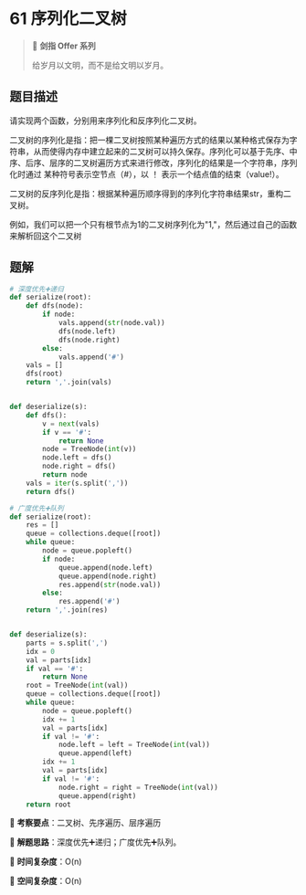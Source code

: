 # 61 序列化二叉树

> 🌟 **剑指 Offer 系列**
>
> 给岁月以文明，而不是给文明以岁月。

## 题目描述

请实现两个函数，分别用来序列化和反序列化二叉树。

二叉树的序列化是指：把一棵二叉树按照某种遍历方式的结果以某种格式保存为字符串，从而使得内存中建立起来的二叉树可以持久保存。序列化可以基于先序、中序、后序、层序的二叉树遍历方式来进行修改，序列化的结果是一个字符串，序列化时通过 某种符号表示空节点（#），以 ！ 表示一个结点值的结束（value!）。

二叉树的反序列化是指：根据某种遍历顺序得到的序列化字符串结果str，重构二叉树。

例如，我们可以把一个只有根节点为1的二叉树序列化为"1,"，然后通过自己的函数来解析回这个二叉树

## 题解

```python
# 深度优先➕递归
def serialize(root):
    def dfs(node):
        if node:
            vals.append(str(node.val))
            dfs(node.left)
            dfs(node.right)
        else:
            vals.append('#')
    vals = []
    dfs(root)
    return ','.join(vals)


def deserialize(s):
    def dfs():
        v = next(vals)
        if v == '#':
            return None
        node = TreeNode(int(v))
        node.left = dfs()
        node.right = dfs()
        return node
    vals = iter(s.split(','))
    return dfs()
```

```python
# 广度优先➕队列
def serialize(root):
    res = []
    queue = collections.deque([root])
    while queue:
        node = queue.popleft()
        if node:
            queue.append(node.left)
            queue.append(node.right)
            res.append(str(node.val))
        else:
            res.append('#')
    return ','.join(res)


def deserialize(s):
    parts = s.split(',')
    idx = 0
    val = parts[idx]
    if val == '#':
        return None
    root = TreeNode(int(val))
    queue = collections.deque([root])
    while queue:
        node = queue.popleft()
        idx += 1
        val = parts[idx]
        if val != '#':
            node.left = left = TreeNode(int(val))
            queue.append(left)
        idx += 1
        val = parts[idx]
        if val != '#':
            node.right = right = TreeNode(int(val))
            queue.append(right)
    return root
```

🍥 **考察要点**：二叉树、先序遍历、层序遍历

🍬 **解题思路**：深度优先➕递归；广度优先➕队列。

🍉 **时间复杂度**：O(n)

🍭 **空间复杂度**：O(n)
